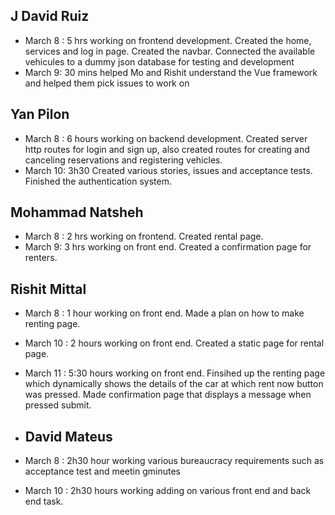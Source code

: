 ## J David Ruiz
- March 8 : 5 hrs working on frontend development. Created the home, services and log in page. Created the navbar. Connected the available vehicules to a dummy json database for testing and development
- March 9: 30 mins helped Mo and Rishit understand the Vue framework and helped them pick issues to work on

## Yan Pilon
- March 8 : 6 hours working on backend development. Created server http routes for login and sign up, also created routes for creating and canceling reservations and registering vehicles.
- March 10: 3h30 Created various stories, issues and acceptance tests. Finished the authentication system.

## Mohammad Natsheh
- March 8 : 2 hrs working on frontend. Created rental page.
- March 9:  3 hrs working on front end. Created a confirmation page for renters.

## Rishit Mittal
- March 8 : 1 hour working on front end. Made a plan on how to make renting page.
- March 10 : 2 hours working on front end. Created a static page for rental page.
- March 11 : 5:30 hours working on front end. Finsihed up the renting page which dynamically shows the details of the car at which rent now button was pressed. Made confirmation page that displays a message when pressed submit.

- ## David Mateus
- March 8 : 2h30 hour working various bureaucracy requirements such as acceptance test and meetin gminutes
- March 10 : 2h30 hours working adding on various front end and back end task.
